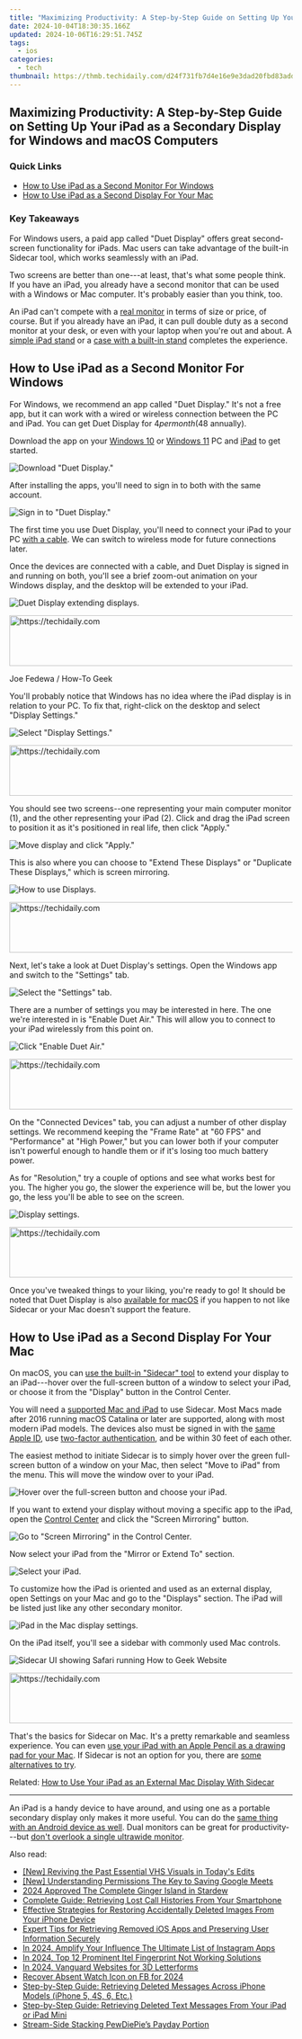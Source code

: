 ```yaml
---
title: "Maximizing Productivity: A Step-by-Step Guide on Setting Up Your iPad as a Secondary Display for Windows and macOS Computers"
date: 2024-10-04T18:30:35.166Z
updated: 2024-10-06T16:29:51.745Z
tags:
  - ios
categories:
  - tech
thumbnail: https://thmb.techidaily.com/d24f731fb7d4e16e9e3dad20fbd83add26d8b00ef3415c454c76fbd282fafbfc.jpg
---
```


## Maximizing Productivity: A Step-by-Step Guide on Setting Up Your iPad as a Secondary Display for Windows and macOS Computers

### Quick Links

* [How to Use iPad as a Second Monitor For Windows](https://eaxpv-info.techidaily.com/new-how-to-live-without-the-convenience-of-youtube-shorts-for-2024/)
* [How to Use iPad as a Second Display For Your Mac](https://hardware-reviews.techidaily.com/expert-tips-on-hardware-from-toms-technology-corner/)

### Key Takeaways

 For Windows users, a paid app called "Duet Display" offers great second-screen functionality for iPads. Mac users can take advantage of the built-in Sidecar tool, which works seamlessly with an iPad.

 Two screens are better than one---at least, that's what some people think. If you have an iPad, you already have a second monitor that can be used with a Windows or Mac computer. It's probably easier than you think, too.

 An iPad can't compete with a [real monitor](https://facebook-video-recording.techidaily.com/in-2024-unlocking-top-five-transformative-facebook-traits/) in terms of size or price, of course. But if you already have an iPad, it can pull double duty as a second monitor at your desk, or even with your laptop when you're out and about. A [simple iPad stand](https://amazon.com/dp/B01IJ5A2UA?tag=htg-v2-4p2k1g2-20&ascsubtag=UUhtgUeUpU222981&asc%5Frefurl=https%3A%2F%2Fwww.howtogeek.com%2F100886%2Fhow-to-use-your-ipad-as-a-second-monitor-for-your-pc-or-mac%2F&asc%5Fcampaign=Short-Term) or a [case with a built-in stand](https://www.amazon.com/s?tag=htg-v2-4p2k1g2-20&ascsubtag=UUhtgUeUpU222981&asc%5Frefurl=https%3A%2F%2Fwww.howtogeek.com%2F100886%2Fhow-to-use-your-ipad-as-a-second-monitor-for-your-pc-or-mac%2F&asc%5Fcampaign=Short-Term) completes the experience.

##  How to Use iPad as a Second Monitor For Windows

 For Windows, we recommend an app called "Duet Display." It's not a free app, but it can work with a wired or wireless connection between the PC and iPad. You can get Duet Display for $4 per month ($48 annually).

 Download the app on your [Windows 10](https://updates.duetdisplay.com/latestWindows) or [Windows 11](https://updates.duetdisplay.com/latestWindows) PC and [iPad](https://apps.apple.com/us/app/duet-display/id935754064) to get started.

![Download "Duet Display."](https://static1.howtogeekimages.com/wordpress/wp-content/uploads/2016/08/2023-05-18_15-16-34.png) 

 After installing the apps, you'll need to sign in to both with the same account.

![Sign in to "Duet Display."](https://static1.howtogeekimages.com/wordpress/wp-content/uploads/2016/08/IMG_0049.png) 

 The first time you use Duet Display, you'll need to connect your iPad to your PC [with a cable](https://games-able.techidaily.com/bypassing-steam-disconnection-in-windows-11/). We can switch to wireless mode for future connections later.

 Once the devices are connected with a cable, and Duet Display is signed in and running on both, you'll see a brief zoom-out animation on your Windows display, and the desktop will be extended to your iPad.

![Duet Display extending displays.](https://static1.howtogeekimages.com/wordpress/wp-content/uploads/2016/08/PXL_20230518_192447239.jpg) 

<!-- affiliate ads begin -->
<a href="https://arkmc.pxf.io/c/5597632/352555/5172" target="_top" id="352555">
  <img src="//a.impactradius-go.com/display-ad/5172-352555" border="0" alt="https://techidaily.com" width="720" height="90"/>
</a>
<img height="0" width="0" src="https://arkmc.pxf.io/i/5597632/352555/5172" style="position:absolute;visibility:hidden;" border="0" />
<!-- affiliate ads end -->

Joe Fedewa / How-To Geek

 You'll probably notice that Windows has no idea where the iPad display is in relation to your PC. To fix that, right-click on the desktop and select "Display Settings."

![Select "Display Settings."](https://static1.howtogeekimages.com/wordpress/wp-content/uploads/2016/08/2023-05-18_15-27-45.png) 

<!-- affiliate ads begin -->
<a href="https://aligracehair.sjv.io/c/5597632/1925489/19272" target="_top" id="1925489">
  <img src="//a.impactradius-go.com/display-ad/19272-1925489" border="0" alt="https://techidaily.com" width="728" height="90"/>
</a>
<img height="0" width="0" src="https://aligracehair.sjv.io/i/5597632/1925489/19272" style="position:absolute;visibility:hidden;" border="0" />
<!-- affiliate ads end -->

 You should see two screens--one representing your main computer monitor (1), and the other representing your iPad (2). Click and drag the iPad screen to position it as it's positioned in real life, then click "Apply."

![Move display and click "Apply."](https://static1.howtogeekimages.com/wordpress/wp-content/uploads/2016/08/2023-05-18_15-27-21.png) 

 This is also where you can choose to "Extend These Displays" or "Duplicate These Displays," which is screen mirroring.

![How to use Displays.](https://static1.howtogeekimages.com/wordpress/wp-content/uploads/2016/08/2023-05-18_15-29-46.png) 

<!-- affiliate ads begin -->
<a href="https://appsumo.8odi.net/c/5597632/2151893/7443" target="_top" id="2151893">
  <img src="//a.impactradius-go.com/display-ad/7443-2151893" border="0" alt="https://techidaily.com" width="728" height="90"/>
</a>
<img height="0" width="0" src="https://appsumo.8odi.net/i/5597632/2151893/7443" style="position:absolute;visibility:hidden;" border="0" />
<!-- affiliate ads end -->

 Next, let's take a look at Duet Display's settings. Open the Windows app and switch to the "Settings" tab.

![Select the "Settings" tab.](https://static1.howtogeekimages.com/wordpress/wp-content/uploads/2016/08/2023-05-18_15-28-38.png) 

 There are a number of settings you may be interested in here. The one we're interested in is "Enable Duet Air." This will allow you to connect to your iPad wirelessly from this point on.

![Click "Enable Duet Air."](https://static1.howtogeekimages.com/wordpress/wp-content/uploads/2016/08/2023-05-18_15-30-37.png) 

<!-- affiliate ads begin -->
<a href="https://appsumo.8odi.net/c/5597632/2111967/7443" target="_top" id="2111967">
  <img src="//a.impactradius-go.com/display-ad/7443-2111967" border="0" alt="https://techidaily.com" width="728" height="90"/>
</a>
<img height="0" width="0" src="https://appsumo.8odi.net/i/5597632/2111967/7443" style="position:absolute;visibility:hidden;" border="0" />
<!-- affiliate ads end -->

 On the "Connected Devices" tab, you can adjust a number of other display settings. We recommend keeping the "Frame Rate" at "60 FPS" and "Performance" at "High Power," but you can lower both if your computer isn't powerful enough to handle them or if it's losing too much battery power.

 As for "Resolution," try a couple of options and see what works best for you. The higher you go, the slower the experience will be, but the lower you go, the less you'll be able to see on the screen.

![Display settings.](https://static1.howtogeekimages.com/wordpress/wp-content/uploads/2016/08/2023-05-18_15-33-03.png) 

<!-- affiliate ads begin -->
<a href="https://ephamedtechinc.pxf.io/c/5597632/2126493/26400" target="_top" id="2126493">
  <img src="//a.impactradius-go.com/display-ad/26400-2126493" border="0" alt="https://techidaily.com" width="640" height="90"/>
</a>
<img height="0" width="0" src="https://ephamedtechinc.pxf.io/i/5597632/2126493/26400" style="position:absolute;visibility:hidden;" border="0" />
<!-- affiliate ads end -->

 Once you've tweaked things to your liking, you're ready to go! It should be noted that Duet Display is also [available for macOS](https://updates.duetdisplay.com/AppleSilicon) if you happen to not like Sidecar or your Mac doesn't support the feature.

##  How to Use iPad as a Second Display For Your Mac

 On macOS, you can [use the built-in "Sidecar" tool](https://android-location-track.techidaily.com/best-anti-tracker-software-for-lenovo-thinkphone-drfone-by-drfone-virtual-android/) to extend your display to an iPad---hover over the full-screen button of a window to select your iPad, or choose it from the "Display" button in the Control Center.

 You will need a [supported Mac and iPad](https://support.apple.com/en-us/HT210380) to use Sidecar. Most Macs made after 2016 running macOS Catalina or later are supported, along with most modern iPad models. The devices also must be signed in with the [same Apple ID](https://change-location.techidaily.com/in-2024-latest-way-to-get-shiny-meltan-box-in-pokemon-go-mystery-box-on-vivo-s17t-drfone-by-drfone-virtual-android/), use [two-factor authentication](https://screen-activity-recording.techidaily.com/snap-worthy-success-logging-galaxy-gaming-stories-for-2024/), and be within 30 feet of each other.

 The easiest method to initiate Sidecar is to simply hover over the green full-screen button of a window on your Mac, then select "Move to iPad" from the menu. This will move the window over to your iPad.

![Hover over the full-screen button and choose your iPad.](https://static1.howtogeekimages.com/wordpress/wp-content/uploads/2016/08/image-3.png) 

 If you want to extend your display without moving a specific app to the iPad, open the [Control Center](https://extra-resources.techidaily.com/critical-review-of-superior-stream-platforms/) and click the "Screen Mirroring" button.

![Go to "Screen Mirroring" in the Control Center.](https://static1.howtogeekimages.com/wordpress/wp-content/uploads/2016/08/image-1.png) 

 Now select your iPad from the "Mirror or Extend To" section.

![Select your iPad.](https://static1.howtogeekimages.com/wordpress/wp-content/uploads/2016/08/image-2.png) 

 To customize how the iPad is oriented and used as an external display, open Settings on your Mac and go to the "Displays" section. The iPad will be listed just like any other secondary monitor.

![iPad in the Mac display settings.](https://static1.howtogeekimages.com/wordpress/wp-content/uploads/2016/08/image-4.png) 

 On the iPad itself, you'll see a sidebar with commonly used Mac controls.

![Sidecar UI showing Safari running How to Geek Website](https://static1.howtogeekimages.com/wordpress/wp-content/uploads/2019/10/Sidecar-UI-showing-Safari-running-How-to-Geek-Website.png?trim=1,1&amp;bg-color=000&amp;pad=1,1) 

<!-- affiliate ads begin -->
<a href="https://appsumo.8odi.net/c/5597632/2082536/7443" target="_top" id="2082536">
  <img src="//a.impactradius-go.com/display-ad/7443-2082536" border="0" alt="https://techidaily.com" width="728" height="90"/>
</a>
<img height="0" width="0" src="https://appsumo.8odi.net/i/5597632/2082536/7443" style="position:absolute;visibility:hidden;" border="0" />
<!-- affiliate ads end -->

 That's the basics for Sidecar on Mac. It's a pretty remarkable and seamless experience. You can even [use your iPad with an Apple Pencil as a drawing pad for your Mac](https://extra-resources.techidaily.com/2024-approved-complete-exploration-of-morphvox-technology-for-voice-transformation/). If Sidecar is not an option for you, there are [some alternatives to try](https://screen-video-capture.techidaily.com/new-groundbreiting-recording-solutions-for-environmental-films-for-2024/).

Related: [How to Use Your iPad as an External Mac Display With Sidecar](https://android-location-track.techidaily.com/best-anti-tracker-software-for-lenovo-thinkphone-drfone-by-drfone-virtual-android/) 

---

 An iPad is a handy device to have around, and using one as a portable secondary display only makes it more useful. You can do the [same thing with an Android device as well](https://techtrends.techidaily.com/how-to-efficiently-use-chkdsk-for-windows-system-maintenance/). Dual monitors can be great for productivity---but [don't overlook a single ultrawide monitor](https://snapchat-videos.techidaily.com/in-2024-the-perfect-method-for-saving-camera-images-on-snapchat/).

<ins class="adsbygoogle"
     style="display:block"
     data-ad-format="autorelaxed"
     data-ad-client="ca-pub-7571918770474297"
     data-ad-slot="1223367746"></ins>

<ins class="adsbygoogle"
     style="display:block"
     data-ad-client="ca-pub-7571918770474297"
     data-ad-slot="8358498916"
     data-ad-format="auto"
     data-full-width-responsive="true"></ins>

<span class="atpl-alsoreadstyle">Also read:</span>
<div><ul>
<li><a href="https://extra-skills.techidaily.com/new-reviving-the-past-essential-vhs-visuals-in-todays-edits/"><u>[New] Reviving the Past Essential VHS Visuals in Today's Edits</u></a></li>
<li><a href="https://screen-video-capture.techidaily.com/new-understanding-permissions-the-key-to-saving-google-meets/"><u>[New] Understanding Permissions The Key to Saving Google Meets</u></a></li>
<li><a href="https://remote-screen-capture.techidaily.com/2024-approved-the-complete-ginger-island-in-stardew/"><u>2024 Approved The Complete Ginger Island in Stardew</u></a></li>
<li><a href="https://os-tips.techidaily.com/complete-guide-retrieving-lost-call-histories-from-your-smartphone/"><u>Complete Guide: Retrieving Lost Call Histories From Your Smartphone</u></a></li>
<li><a href="https://os-tips.techidaily.com/effective-strategies-for-restoring-accidentally-deleted-images-from-your-iphone-device/"><u>Effective Strategies for Restoring Accidentally Deleted Images From Your iPhone Device</u></a></li>
<li><a href="https://os-tips.techidaily.com/expert-tips-for-retrieving-removed-ios-apps-and-preserving-user-information-securely/"><u>Expert Tips for Retrieving Removed iOS Apps and Preserving User Information Securely</u></a></li>
<li><a href="https://instagram-video-recordings.techidaily.com/in-2024-amplify-your-influence-the-ultimate-list-of-instagram-apps/"><u>In 2024, Amplify Your Influence The Ultimate List of Instagram Apps</u></a></li>
<li><a href="https://unlock-android.techidaily.com/in-2024-top-12-prominent-itel-fingerprint-not-working-solutions-by-drfone-android/"><u>In 2024, Top 12 Prominent Itel Fingerprint Not Working Solutions</u></a></li>
<li><a href="https://some-skills.techidaily.com/in-2024-vanguard-websites-for-3d-letterforms/"><u>In 2024, Vanguard Websites for 3D Letterforms</u></a></li>
<li><a href="https://facebook-videos.techidaily.com/recover-absent-watch-icon-on-fb-for-2024/"><u>Recover Absent Watch Icon on FB for 2024</u></a></li>
<li><a href="https://os-tips.techidaily.com/step-by-step-guide-retrieving-deleted-messages-across-iphone-models-iphone-5-4s-6-etc/"><u>Step-by-Step Guide: Retrieving Deleted Messages Across iPhone Models (iPhone 5, 4S, 6, Etc.)</u></a></li>
<li><a href="https://os-tips.techidaily.com/step-by-step-guide-retrieving-deleted-text-messages-from-your-ipad-or-ipad-mini/"><u>Step-by-Step Guide: Retrieving Deleted Text Messages From Your iPad or iPad Mini</u></a></li>
<li><a href="https://extra-tips.techidaily.com/stream-side-stacking-pewdiepies-payday-portion/"><u>Stream-Side Stacking PewDiePie’s Payday Portion</u></a></li>
</ul></div>


